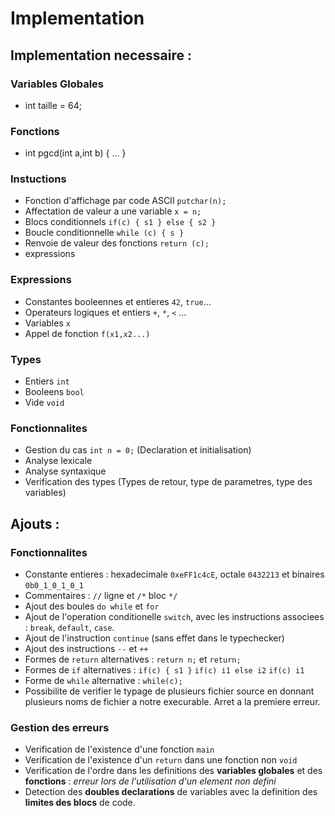 # Implementation
## Implementation necessaire :
### Variables Globales
- int taille = 64;
### Fonctions 
- int pgcd(int a,int b) { ... }
### Instuctions
- Fonction d'affichage par code ASCII `putchar(n);`
- Affectation de valeur a une variable `x = n;`
- Blocs conditionnels `if(c) { s1 } else { s2 }`
- Boucle conditionnelle `while (c) { s }`
- Renvoie de valeur des fonctions `return (c);`
- expressions
### Expressions
- Constantes booleennes et entieres `42`, `true`... 
- Operateurs logiques et entiers `+`, `*`, `<` ... 
- Variables `x` 
- Appel de fonction `f(x1,x2...)` 
### Types
- Entiers `int` 
- Booleens `bool` 
- Vide `void`	
### Fonctionnalites
- Gestion du cas `int n = 0;` (Declaration et initialisation)
- Analyse lexicale
- Analyse syntaxique
- Verification des types (Types de retour, type de parametres, type des variables)

## Ajouts :
### Fonctionnalites
- Constante entieres : hexadecimale `0xeFF1c4cE`, octale `0432213` et binaires `0b0_1_0_1_0_1`
- Commentaires : `//` ligne et `/*` bloc `*/`
- Ajout des boules `do while`	et `for`
- Ajout de l'operation conditionelle `switch`, avec les instructions associees : `break`, `default`, `case`.
- Ajout de l'instruction `continue` (sans effet dans le typechecker)
- Ajout des instructions `--` et `++` 
- Formes de `return` alternatives : `return n;` et `return;`
- Formes de `if` alternatives : `if(c) { s1 }` `if(c) i1 else i2` `if(c) i1`
- Forme de `while` alternative : `while(c);`
- Possibilite de verifier le typage de plusieurs fichier source en donnant plusieurs noms de fichier a notre execurable. Arret a la premiere erreur.
### Gestion des erreurs
- Verification de l'existence d'une fonction `main`
- Verification de l'existence d'un `return` dans une fonction non `void`
- Verification de l'ordre dans les definitions des **variables globales** et des **fonctions** : *erreur lors de l'utilisation d'un element non defini*
- Detection des **doubles declarations** de variables avec la definition des **limites des blocs** de code.